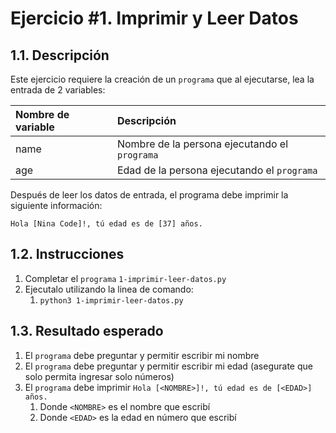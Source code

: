 # Ejercicio #1. Imprimir y Leer Datos

## 1.1. Descripción

Este ejercicio requiere la creación de un `programa` que al ejecutarse, lea la entrada de 2 variables:

| Nombre de variable | Descripción |
| :--                | :--         |
| name               | Nombre de la persona ejecutando el `programa` |
| age                | Edad de la persona ejecutando el `programa`   |

Después de leer los datos de entrada, el programa debe imprimir la siguiente información:

```text
Hola [Nina Code]!, tú edad es de [37] años.
```

## 1.2. Instrucciones

1. Completar el `programa` `1-imprimir-leer-datos.py`
2. Ejecutalo utilizando la linea de comando: 
    1. `python3 1-imprimir-leer-datos.py`

## 1.3. Resultado esperado

1. El `programa` debe preguntar y permitir escribir mi nombre
2. El `programa` debe preguntar y permitir escribir mi edad (asegurate que solo permita ingresar solo números)
3. El `programa` debe imprimir `Hola [<NOMBRE>]!, tú edad es de [<EDAD>] años.`
    1. Donde `<NOMBRE>` es el nombre que escribí
    2. Donde `<EDAD>` es la edad en número que escribí